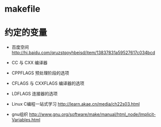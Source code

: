 # makefile

# 约定的变量

* 百度空间 http://hi.baidu.com/qruzstqoyhbeisd/item/13837831a59527617c034bcd
 * CC 与 CXX 编译器
 * CPPFLAGS  预处理阶段的选项
 * CFLAGS 与 CXXFLAGS 编译器的选项
 * LDFLAGS  连接器的选项

* Linux C编程一站式学习 http://learn.akae.cn/media/ch22s03.html
* gnu组织 http://www.gnu.org/software/make/manual/html_node/Implicit-Variables.html
